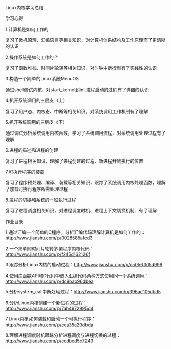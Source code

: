 Linux内核学习总结

学习心得

1.计算机是如何工作的

复习了微机原理、汇编语言等相关知识，对计算机体系结构及工作原理有了更清晰的认识

2.操作系统是如何工作的？

复习了函数堆栈、时间片轮转等相关知识，对时钟中断模型有了实践性的认识

3.构造一个简单的Linux系统MenuOS

通过shell调试内核，对start_kernel到init进程启动的过程有了详细的认识

4.扒开系统调用的三层皮（上）

复习了用户态、内核态、中断等相关知识，对系统调用工作机制有了理解

5.扒开系统调用的三层皮（下）

通过调试分析系统调用内核函数，学习了系统调用流程，对系统调用处理过程有了理解

6.进程的描述和进程的创建

复习了进程相关知识，理解了进程创建的过程、新进程开始执行的位置

7.可执行程序的装载

复习了程序预处理、编译、装载等相关知识，跟踪了系统调用内核处理函数，理解了加载可执行程序所需处理过程

8.进程的切换和系统的一般执行过程

复习了进程调度相关知识，对进程调度时机、进程上下文切换机制、有了理解

作业目录

1.通过汇编一个简单的C程序，分析汇编代码理解计算机是如何工作的：http://www.jianshu.com/p/0028585afcd3

2.一个简单的时间片轮转多道程序内核代码：http://www.jianshu.com/p/f245d162126f

3.跟踪分析Linux内核的启动过程：http://www.jianshu.com/p/c50563d5d999

4.使用库函数API和C代码中嵌入汇编代码两种方式使用同一个系统调用：http://www.jianshu.com/p/dc9bab96dbea

5.分析system_call中断处理过程：http://www.jianshu.com/p/396ac105dbd5

6.分析Linux内核创建一个新进程的过程：http://www.jianshu.com/p/7ab4972995d4

7.Linux内核如何装载和启动一个可执行程序：http://www.jianshu.com/p/eca35a20dbda

8.理解进程调度时机跟踪分析进程调度与进程切换的过程：http://www.jianshu.com/p/ccdbed5c7243